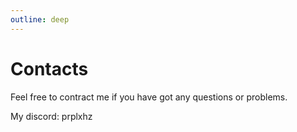 ```yaml
---
outline: deep
---
```


# Contacts

Feel free to contract me if you have got any questions or problems.

My discord: prplxhz